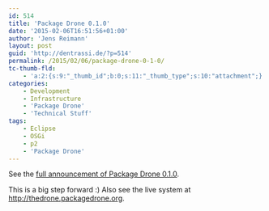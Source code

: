 ```yaml
---
id: 514
title: 'Package Drone 0.1.0'
date: '2015-02-06T16:51:56+01:00'
author: 'Jens Reimann'
layout: post
guid: 'http://dentrassi.de/?p=514'
permalink: /2015/02/06/package-drone-0-1-0/
tc-thumb-fld:
    - 'a:2:{s:9:"_thumb_id";b:0;s:11:"_thumb_type";s:10:"attachment";}'
categories:
    - Development
    - Infrastructure
    - 'Package Drone'
    - 'Technical Stuff'
tags:
    - Eclipse
    - OSGi
    - p2
    - 'Package Drone'
---
```


See the [full announcement of Package Drone 0.1.0](http://packagedrone.org/2015/02/06/package-drone-0-1-0/).

<!-- more -->

This is a big step forward :) Also see the live system at <http://thedrone.packagedrone.org>.

